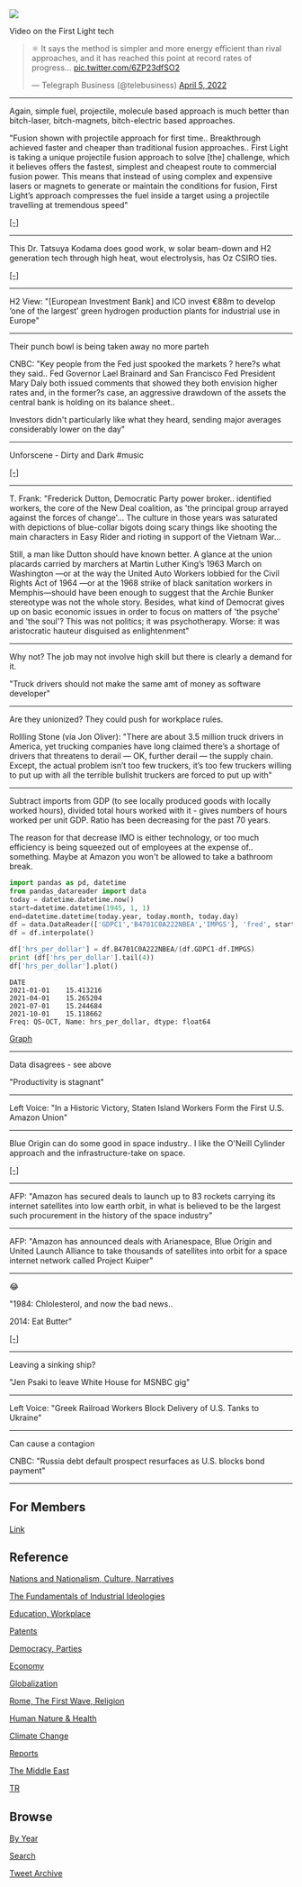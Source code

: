 <img src="https://drive.google.com/uc?export=view&id=1B2wf9R7AMH1d7Vw6e2mucLbIQ5NSjir7"/>

Video on the First Light tech

<blockquote class="twitter-tweet" data-conversation="none"><p lang="en" dir="ltr">⚛️ It says the method is simpler and more energy efficient than rival approaches, and it has reached this point at record rates of progress… <a href="https://t.co/6ZP23dfSO2">pic.twitter.com/6ZP23dfSO2</a></p>&mdash; Telegraph Business (@telebusiness) <a href="https://twitter.com/telebusiness/status/1511292001530036224?ref_src=twsrc%5Etfw">April 5, 2022</a></blockquote> <script async src="https://platform.twitter.com/widgets.js" charset="utf-8"></script>

---

Again, simple fuel, projectile, molecule based approach is much better
than bitch-laser, bitch-magnets, bitch-electric based approaches.

"Fusion shown with projectile approach for first time.. Breakthrough
achieved faster and cheaper than traditional fusion approaches.. First
Light is taking a unique projectile fusion approach to solve [the]
challenge, which it believes offers the fastest, simplest and cheapest
route to commercial fusion power. This means that instead of using
complex and expensive lasers or magnets to generate or maintain the
conditions for fusion, First Light’s approach compresses the fuel
inside a target using a projectile travelling at tremendous speed"

[[-]](https://firstlightfusion.com/media/fusion)

---

This Dr. Tatsuya Kodama does good work, w solar beam-down and H2
generation tech through high heat, wout electrolysis, has Oz CSIRO
ties.

[[-]](https://pbs.twimg.com/media/FPpiN4eXEAQTllx?format=jpg&name=small)

---

H2 View: "[European Investment Bank] and ICO invest €88m to develop
‘one of the largest’ green hydrogen production plants for industrial
use in Europe"

---

Their punch bowl is being taken away no more parteh

CNBC: "Key people from the Fed just spooked the markets ? here?s what
they said.. Fed Governor Lael Brainard and San Francisco Fed President
Mary Daly both issued comments that showed they both envision higher
rates and, in the former?s case, an aggressive drawdown of the assets
the central bank is holding on its balance sheet..

Investors didn't particularly like what they heard, sending major
averages considerably lower on the day"

---

Unforscene - Dirty and Dark \#music

[[-]](https://youtu.be/FXw3r6r9R28)

---

T. Frank: "Frederick Dutton, Democratic Party power
broker.. identified workers, the core of the New Deal coalition, as
'the principal group arrayed against the forces of change'... The
culture in those years was saturated with depictions of blue-collar
bigots doing scary things like shooting the main characters in Easy
Rider and rioting in support of the Vietnam War...

Still, a man like Dutton should have known better. A glance at the
union placards carried by marchers at Martin Luther King’s 1963 March
on Washington —or at the way the United Auto Workers lobbied for the
Civil Rights Act of 1964 —or at the 1968 strike of black sanitation
workers in Memphis—should have been enough to suggest that the Archie
Bunker stereotype was not the whole story. Besides, what kind of
Democrat gives up on basic economic issues in order to focus on
matters of 'the psyche' and 'the soul'? This was not politics; it was
psychotherapy. Worse: it was aristocratic hauteur disguised as
enlightenment"

---

Why not? The job may not involve high skill but there is clearly a
demand for it.

"Truck drivers should not make the same amt of money as software
developer"

---

Are they unionized? They could push for workplace rules.

Rollling Stone (via Jon Oliver): "There are about 3.5 million truck
drivers in America, yet trucking companies have long claimed there’s a
shortage of drivers that threatens to derail — OK, further derail —
the supply chain. Except, the actual problem isn’t too few truckers,
it’s too few truckers willing to put up with all the terrible bullshit
truckers are forced to put up with"

---

Subtract imports from GDP (to see locally produced goods with locally
worked hours), divided total hours worked with it - gives numbers of
hours worked per unit GDP. Ratio has been decreasing for the past 70
years.

The reason for that decrease IMO is either technology, or too much
efficiency is being squeezed out of employees at the expense
of.. something. Maybe at Amazon you won't be allowed to take a
bathroom break.



```python
import pandas as pd, datetime
from pandas_datareader import data
today = datetime.datetime.now()
start=datetime.datetime(1945, 1, 1)
end=datetime.datetime(today.year, today.month, today.day)
df = data.DataReader(['GDPC1','B4701C0A222NBEA','IMPGS'], 'fred', start, end)
df = df.interpolate()

df['hrs_per_dollar'] = df.B4701C0A222NBEA/(df.GDPC1-df.IMPGS)
print (df['hrs_per_dollar'].tail(4))
df['hrs_per_dollar'].plot()
```

```text
DATE
2021-01-01    15.413216
2021-04-01    15.265204
2021-07-01    15.244684
2021-10-01    15.118662
Freq: QS-OCT, Name: hrs_per_dollar, dtype: float64
```

[Graph](https://pbs.twimg.com/media/FPfMHYJWUAAsACj?format=png&name=small)

---

Data disagrees - see above

"Productivity is stagnant"

---

Left Voice: "In a Historic Victory, Staten Island Workers Form the
First U.S. Amazon Union"

---

Blue Origin can do some good in space industry.. I like the O'Neill Cylinder
approach and the infrastructure-take on space.

[[-]](2020/09/space-exploration-goals-colonization.md#oneill)

---

AFP: "Amazon has secured deals to launch up to 83 rockets carrying its
internet satellites into low earth orbit, in what is believed to be
the largest such procurement in the history of the space industry"

---

AFP: "Amazon has announced deals with Arianespace, Blue Origin and
United Launch Alliance to take thousands of satellites into orbit for
a space internet network called Project Kuiper"

---

😂 

"1984: Chlolesterol, and now the bad news..

2014: Eat Butter"

[[-]](https://pbs.twimg.com/media/FPk32mnWQAYJ8oA?format=jpg&name=small)

---

Leaving a sinking ship?

"Jen Psaki to leave White House for MSNBC gig"

---

Left Voice: "Greek Railroad Workers Block Delivery of U.S. Tanks to
Ukraine"

---

Can cause a contagion

CNBC: "Russia debt default prospect resurfaces as U.S. blocks bond
payment"

---

## For Members

[Link](https://thirdwave-members.herokuapp.com)

## Reference

[Nations and Nationalism, Culture, Narratives](/2013/02/nations-and-nationalism.md)

[The Fundamentals of Industrial Ideologies](/2011/04/fundamentals-of-industrial-ideologies.md)

[Education, Workplace](2017/09/education-workplace.md)

[Patents](/2018/09/patents.md)

[Democracy, Parties](/2016/11/democracy.md)

[Economy](/2018/05/economy.md)

[Globalization](/2018/09/globalization.md)

[Rome, The First Wave, Religion](/2017/12/rome.md)

[Human Nature & Health](/2020/07/human-nature.md)

[Climate Change](/2018/12/climate.md)

[Reports](/2019/05/reports.md)

[The Middle East](/2019/07/middleeast.md)

[TR](../tr)

## Browse

[By Year](years.md)

[Search](search.html)

[Tweet Archive](/tweets/README.md)


